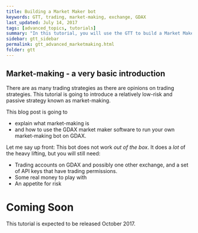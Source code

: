 ```yaml
---
title: Building a Market Maker bot
keywords: GTT, trading, market-making, exchange, GDAX
last_updated: July 14, 2017
tags: [advanced_topics, tutorials]
summary: "In this tutorial, you will use the GTT to build a Market Maker bot"
sidebar: gtt_sidebar
permalink: gtt_advanced_marketmaking.html
folder: gtt
---
```

## Market-making - a very basic introduction

There are as many trading strategies as there are opinions on trading strategies. This tutorial is going to introduce a relatively low-risk  and passive strategy known as market-making.

This blog post is going to
 * explain what market-making is
 * and how to use the GDAX market maker software to run your own market-making bot on GDAX.

Let me say up front: This bot does not work _out of the box_. It does a _lot_ of the heavy lifting, but you will still need:

* Trading accounts on GDAX and possibly one other exchange, and a set of API keys that have trading permissions.
* Some real money to play with
* An appetite for risk

# Coming Soon

This tutorial is expected to be released October 2017.

